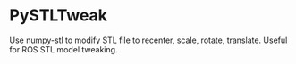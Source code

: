 # PySTLTweak
Use numpy-stl to modify STL file to recenter, scale, rotate, translate. Useful for ROS STL model tweaking.
